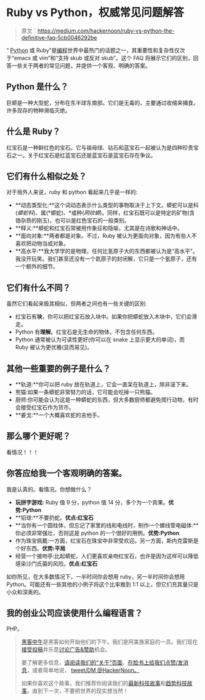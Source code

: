 # Ruby vs Python，权威常见问题解答

> 原文：<https://medium.com/hackernoon/ruby-vs-python-the-definitive-faq-5cb0046292be>

“ [Python](https://hackernoon.com/tagged/python) 或 Ruby”是[编程](https://hackernoon.com/tagged/programming)世界中最热门的话题之一，其重要性和复杂性仅次于“emacs 或 vim”和“支持 skub 或反对 skub”。这个 FAQ 将展示它们的区别，回答一些关于两者的常见问题，并提供一个客观、明确的答案。

## Python 是什么？

巨蟒是一种大型蛇，分布在东半球东南部。它们是无毒的，主要通过收缩来捕食。许多现存的物种濒临灭绝。

## 什么是 Ruby？

红宝石是一种鲜红色的宝石。它与祖母绿、钻石和蓝宝石一起被认为是四种珍贵宝石之一。关于红宝石是红蓝宝石还是蓝宝石是蓝宝石存在争议。

## 它们有什么相似之处？

对于局外人来说，ruby 和 python 看起来几乎是一样的:

*   **动态类型化:**这个词动态表示什么类型的事物取决于上下文。蟒蛇可以是科(*蟒蛇科*)、属(*蟒蛇)、*或种(*网纹蟒*)。同样，红宝石既可以是特定的矿物(含铬杂质的刚玉)，也可以是红色宝石的一般类别。
*   **释义:**蟒蛇和红宝石常被用作象征和隐喻，尤其是在诗歌和神话中。
*   **面向对象:**两者都是对象。不过，Ruby 被认为更面向对象，因为有些人不喜欢把动物当成对象。
*   **高水平:**我大学学的是物理，任何比氢原子大的东西都被认为是“高水平”。我没开玩笑。我们甚至还没有一个氦原子的封闭解，它只是一个氢原子，还有一个额外的细节。

## 它们有什么不同？

虽然它们看起来极其相似，但两者之间也有一些关键的区别:

*   红宝石有**块**，你可以把红宝石放入块中。如果你把蟒蛇放入木块中，它们会滑走。
*   Python 有**理解**。红宝石是无生命的物体，不包含任何东西。
*   Python 通常被认为可读性更好(你可以在 snake 上显示更大的单词)，而 Ruby 被认为更优雅(显而易见)。

## 其他一些重要的例子是什么？

*   **轨道:**你可以把 ruby 放在轨道上，它会一直呆在轨道上，除非滚下来。
*   熊猫:如果一条蟒蛇非常努力的话，它可能会吃掉一只熊猫。
*   厨师:你可能会认为这是一种蟒蛇的东西，但大多数厨师都避免爬行动物，有时会接受红宝石作为货币。
*   **姜戈:**一个大概喜欢蛇的吉他手。

## 那么哪个更好呢？

看情况！！！

## 你答应给我一个客观明确的答案。

我是认真的。看情况。你想做什么？

*   **玩拼字游戏:** Ruby 值 9 分，python 值 14 分，多个为一个宾果。**优势:Python**
*   **铅球:**不要扔蛇。**优点:红宝石**
*   **当你有一个圆柱体，但忘记了家里的线和电线时，制作一个螺线管电磁体:**你必须非常强壮，否则这是 python 的一个很好的用例。**优势:Python**
*   作为珠宝佩戴:一方面，红宝石在珠宝中非常受欢迎。另一方面，斯内克雷斯是个好东西。**优势:平局**
*   经营一个接吻亭:比起蟒蛇，人们更喜欢亲吻红宝石，也许是因为这样可以降低感染沙门氏菌的风险。**优点:红宝石**

如你所见，在大多数情况下，一半时间你会想用 ruby，另一半时间你会想用 Python。可能还有一些其他的小例子将这个比率推到 1:1 以上，但它们充其量只是小众和深奥的。

## 我的创业公司应该使用什么编程语言？

PHP。

> [黑客中午](http://bit.ly/Hackernoon)是黑客如何开始他们的下午。我们是阿美族家庭的一员。我们现在[接受投稿](http://bit.ly/hackernoonsubmission)并乐意[讨论广告&赞助](mailto:partners@amipublications.com)机会。
> 
> 要了解更多信息，[请阅读我们的“关于”页面](https://goo.gl/4ofytp)、[在脸书上给我们点赞/发消息](http://bit.ly/HackernoonFB)，或者简单地说， [tweet/DM @HackerNoon。](https://goo.gl/k7XYbx)
> 
> 如果你喜欢这个故事，我们推荐你阅读我们的[最新科技故事](http://bit.ly/hackernoonlatestt)和[趋势科技故事](https://hackernoon.com/trending)。直到下一次，不要把世界的现实想当然！